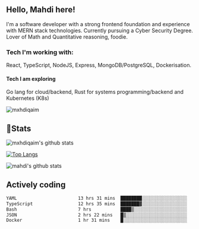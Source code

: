 <h2>Hello, Mahdi here!</h2>

<p>
I'm a software developer with a strong frontend foundation and experience with MERN stack technologies. Currently pursuing a Cyber Security Degree. Lover of Math and Quantitative reasoning, foodie.
</p>

<h3>Tech I'm working with:</h3>

React, TypeScript, NodeJS, Express, MongoDB/PostgreSQL, Dockerisation.

<h4>Tech I am exploring</h4>
Go lang for cloud/backend, Rust for systems programming/backend and Kubernetes (K8s)

<p> 
    <img src="https://komarev.com/ghpvc/?username=mxhdiqaim&label=Profile%20views&color=0e75b6&style=flat" alt="mxhdiqaim" /> 
</p>

## 📝Stats

![mxhdiqaim's github stats](https://github-readme-stats.vercel.app/api?username=mxhdiqaim&show_icons=true&count_private=true&title_color=70a5fd&icon_color=bf91f3&text_color=38bdae&bg_color=0d1117)

[![Top Langs](https://github-readme-stats.vercel.app/api/top-langs/?username=mxhdiqaim&exclude_repo=asp_nnl)](https://github.com/mxhdiqaim)

![mahdi's github stats](https://github-readme-streak-stats.herokuapp.com/?user=mxhdiqaim&show_icons=true&count_private=true&title_color=70a5fd&icon_color=bf91f3&text_color=38bdae&bg_color=0d1117)

## Actively coding

 <!--START_SECTION:waka-->

```txt
YAML                       13 hrs 31 mins  ████████░░░░░░░░░░░░░░░░░   32.61 %
TypeScript                 12 hrs 35 mins  ███████▓░░░░░░░░░░░░░░░░░   30.37 %
Bash                       7 hrs           ████▒░░░░░░░░░░░░░░░░░░░░   16.90 %
JSON                       2 hrs 22 mins   █▒░░░░░░░░░░░░░░░░░░░░░░░   05.72 %
Docker                     1 hr 31 mins    █░░░░░░░░░░░░░░░░░░░░░░░░   03.67 %
```

<!--END_SECTION:waka-->
